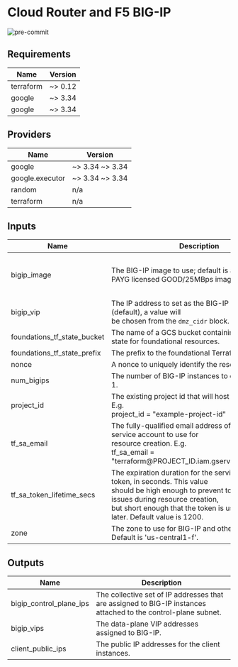 # Cloud Router and F5 BIG-IP

![pre-commit](https://github.com/memes/f5-cloud-router-big-ip/workflows/pre-commit/badge.svg)

<!-- markdownlint-disable no-inline-html -->
<!-- BEGINNING OF PRE-COMMIT-TERRAFORM DOCS HOOK -->
## Requirements

| Name | Version |
|------|---------|
| terraform | ~> 0.12 |
| google | ~> 3.34 |
| google | ~> 3.34 |

## Providers

| Name | Version |
|------|---------|
| google | ~> 3.34 ~> 3.34 |
| google.executor | ~> 3.34 ~> 3.34 |
| random | n/a |
| terraform | n/a |

## Inputs

| Name | Description | Type | Default | Required |
|------|-------------|------|---------|:--------:|
| bigip\_image | The BIG-IP image to use; default is a v15.1.0.4 PAYG licensed GOOD/25MBps image. | `string` | `"projects/f5-7626-networks-public/global/images/f5-bigip-15-1-0-4-0-0-6-payg-good-25mbps-200618231522"` | no |
| bigip\_vip | The IP address to set as the BIG-IP VIP. If left blank (default), a value will<br>be chosen from the `dmz_cidr` block. | `string` | `""` | no |
| foundations\_tf\_state\_bucket | The name of a GCS bucket containing the Terraform state for foundational resources. | `string` | n/a | yes |
| foundations\_tf\_state\_prefix | The prefix to the foundational Terraform state files. | `string` | n/a | yes |
| nonce | A nonce to uniquely identify the resources created. | `string` | n/a | yes |
| num\_bigips | The number of BIG-IP instances to create. Default is 1. | `number` | `1` | no |
| project\_id | The existing project id that will host the resources. E.g.<br>project\_id = "example-project-id" | `string` | n/a | yes |
| tf\_sa\_email | The fully-qualified email address of the Terraform service account to use for<br>resource creation. E.g.<br>tf\_sa\_email = "terraform@PROJECT\_ID.iam.gserviceaccount.com" | `string` | n/a | yes |
| tf\_sa\_token\_lifetime\_secs | The expiration duration for the service account token, in seconds. This value<br>should be high enough to prevent token timeout issues during resource creation,<br>but short enough that the token is useless replayed later. Default value is 1200. | `number` | `1200` | no |
| zone | The zone to use for BIG-IP and other resources. Default is 'us-central1-f'. | `string` | `"us-central1-f"` | no |

## Outputs

| Name | Description |
|------|-------------|
| bigip\_control\_plane\_ips | The collective set of IP addresses that are assigned to BIG-IP instances<br>attached to the control-plane subnet. |
| bigip\_vips | The data-plane VIP addresses assigned to BIG-IP. |
| client\_public\_ips | The public IP addresses for the client instances. |

<!-- END OF PRE-COMMIT-TERRAFORM DOCS HOOK -->
<!-- markdownlint-enable no-inline-html -->
